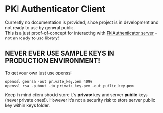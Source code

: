 # PKI Authenticator Client

Currently no documentation is provided, since project is in development and not ready to use by general public.   
This is a just proof-of-concept for interacting with [PkiAuthenticator server](https://github.com/kiler129/PkiAuthenticator) - not an ready to use library!

## NEVER EVER USE SAMPLE KEYS IN PRODUCTION ENVIRONMENT!
To get your own just use openssl:
```
openssl genrsa -out private_key.pem 4096
openssl rsa -pubout -in private_key.pem -out public_key.pem
```
Keep in mind client should store it's **private** key and server **public** keys (never private ones!). However it's not a security risk to store server public key within keys folder.
